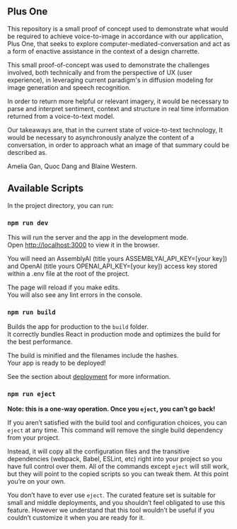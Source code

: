 ## Plus One

This repository is a small proof of concept used to demonstrate what would be required to achieve voice-to-image in accordance with our application, Plus One, that seeks to explore computer-mediated-conversation and act as a form of enactive assistance in the context of a design charrette. <br />

This small proof-of-concept was used to demonstrate the challenges involved, both technically and from the perspective of UX (user experience), in leveraging current paradigm's in diffusion modeling for image generation and speech recognition. <br />

In order to return more helpful or relevant imagery, it would be necessary to parse and interpret sentiment, context and structure in real time information returned from a voice-to-text model.<br />

Our takeaways are, that in the current state of voice-to-text technology, It would be necessary to asynchronously analyze the content of a conversation, in order to approach what an image of that summary could be described as.<br /> 

Amelia Gan, Quoc Dang and Blaine Western.

## Available Scripts

In the project directory, you can run:
### `npm run dev`

This will run the server and the app in the development mode.<br />
Open [http://localhost:3000](http://localhost:3000) to view it in the browser.

You will need an AssemblyAI (title yours ASSEMBLYAI_API_KEY=[your key]) and OpenAI (title yours OPENAI_API_KEY=[your key]) access key stored within a .env file at the root of the project. <br />

The page will reload if you make edits.<br />
You will also see any lint errors in the console.

### `npm run build`

Builds the app for production to the `build` folder.<br />
It correctly bundles React in production mode and optimizes the build for the best performance.

The build is minified and the filenames include the hashes.<br />
Your app is ready to be deployed!

See the section about [deployment](https://facebook.github.io/create-react-app/docs/deployment) for more information.

### `npm run eject`

**Note: this is a one-way operation. Once you `eject`, you can’t go back!**

If you aren’t satisfied with the build tool and configuration choices, you can `eject` at any time. This command will remove the single build dependency from your project.

Instead, it will copy all the configuration files and the transitive dependencies (webpack, Babel, ESLint, etc) right into your project so you have full control over them. All of the commands except `eject` will still work, but they will point to the copied scripts so you can tweak them. At this point you’re on your own.

You don’t have to ever use `eject`. The curated feature set is suitable for small and middle deployments, and you shouldn’t feel obligated to use this feature. However we understand that this tool wouldn’t be useful if you couldn’t customize it when you are ready for it.
